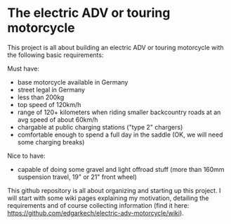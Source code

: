 # The electric ADV or touring motorcycle
This project is all about building an electric ADV or touring motorcycle with the following basic requirements:

Must have:
- base motorcycle available in Germany
- street legal in Germany
- less than 200kg
- top speed of 120km/h
- range of 120+ kilometers when riding smaller backcountry roads at an avg speed of about 60km/h
- chargable at public charging stations ("type 2" chargers)
- comfortable enough to spend a full day in the saddle (OK, we will need some charging breaks)

Nice to have:
- capable of doing some gravel and light offroad stuff (more than 160mm suspension travel, 19" or 21" front wheel)

This github repository is all about organizing and starting up this project. I will start with some wiki pages explaining my motivation, detailing the requirements and of course collecting information (find it here: https://github.com/edgarkech/electric-adv-motorcycle/wiki).
